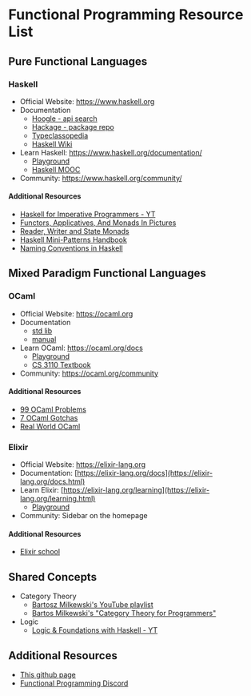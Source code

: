 
# Functional Programming Resource List

## Pure Functional Languages

### Haskell
- Official Website: https://www.haskell.org
- Documentation
	- [Hoogle - api search](https://hoogle.haskell.org)
	- [Hackage - package repo](https://hackage.haskell.org)
	- [Typeclassopedia](https://wiki.haskell.org/Typeclassopedia)
	- [Haskell Wiki](https://wiki.haskell.org/Haskell)
- Learn Haskell: https://www.haskell.org/documentation/
	- [Playground](https://play.haskell.org)
	- [Haskell MOOC](https://haskell.mooc.fi/)
- Community: https://www.haskell.org/community/

#### Additional Resources
- [Haskell for Imperative Programmers - YT](https://www.youtube.com/playlist?list=PLe7Ei6viL6jGp1Rfu0dil1JH1SHk9bgDV)
- [Functors, Applicatives, And Monads In Pictures](https://www.adit.io/posts/2013-04-17-functors,_applicatives,_and_monads_in_pictures.html)
- [Reader, Writer and State Monads](https://www.adit.io/posts/2013-06-10-three-useful-monads.html)
- [Haskell Mini-Patterns Handbook](https://kowainik.github.io/posts/haskell-mini-patterns)
- [Naming Conventions in Haskell](https://kowainik.github.io/posts/naming-conventions)


## Mixed Paradigm Functional Languages

### OCaml
- Official Website: https://ocaml.org
- Documentation
	- [std lib](https://ocaml.org/manual/5.2/api/index.html)
	- [manual](https://ocaml.org/manual/5.2/index.html)
- Learn OCaml: https://ocaml.org/docs
	- [Playground](https://ocaml.org/play)
	- [CS 3110 Textbook](https://cs3110.github.io/textbook/cover.html)
- Community: https://ocaml.org/community

#### Additional Resources
- [99 OCaml Problems](https://ocaml.org/exercises)
- [7 OCaml Gotchas](https://dev.to/chshersh/7-ocaml-gotchas-207e)
- [Real World OCaml](https://dev.realworldocaml.org/)

### Elixir
- Official Website: https://elixir-lang.org
- Documentation: [https://elixir-lang.org/docs](https://elixir-lang.org/docs.html)
- Learn Elixir: [https://elixir-lang.org/learning](https://elixir-lang.org/learning.html)
	- [Playground](https://playground.functional-rewire.com)
- Community: Sidebar on the homepage

#### Additional Resources
- [Elixir school](https://elixirschool.com/en)

## Shared Concepts
- Category Theory
	* [Bartosz Milkewski's YouTube playlist](https://youtube.com/playlist?list=PLbgaMIhjbmEnaH_LTkxLI7FMa2HsnawM_&si=eTD42ZJk1Kpf7cgr)
	* [Bartos Milkewski's "Category Theory for Programmers"](https://bartoszmilewski.com/2014/10/28/category-theory-for-programmers-the-preface/)
- Logic
	- [Logic & Foundations with Haskell - YT](https://www.youtube.com/playlist?list=PLd8NbPjkXPliojM8YMN3z3o9--zXwti8Z)

## Additional Resources
- [This github page](https://github.com/cherryroots/fp-resources)
- [Functional Programming Discord](https://discord.com/invite/kENVVQ5)
